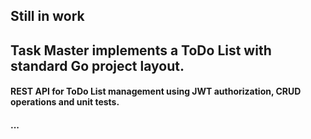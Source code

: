<h2>Still in work</h2>
<h2>Task Master implements a ToDo List with standard Go project layout.</h2>

<h4>REST API for ToDo List management using JWT authorization, CRUD operations and unit tests.</h4>
<h4>...</h4>
